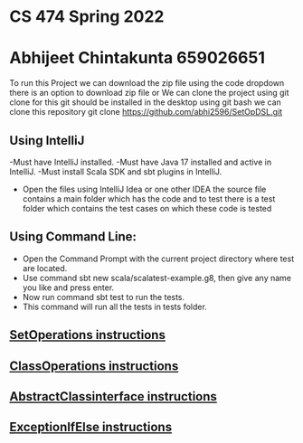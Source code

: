 # CS 474 Spring 2022 
# Abhijeet Chintakunta 659026651

To run this Project we can download the zip file using the code dropdown there is an option to download zip file
or 
We can clone the project using git clone for this git should be installed in the desktop using git bash we can clone this repository git clone https://github.com/abhi2596/SetOpDSL.git

## Using IntelliJ
  -Must have IntelliJ installed.
  -Must have Java 17 installed and active in IntelliJ.
  -Must install Scala SDK and sbt plugins in IntelliJ.
  - Open the files using IntelliJ Idea or one other IDEA the source file contains a main folder which has the code and to test there is a test folder which contains the test cases on which these code is tested
  
## Using Command Line:
  - Open the Command Prompt with the current project directory where test are located.
  - Use command sbt new scala/scalatest-example.g8, then give any name you like and press enter.
  - Now run command sbt test to run the tests. 
  - This command will run all the tests in tests folder.

## [SetOperations instructions](SetOpDSL.md)
## [ClassOperations instructions](ClassOperation.md)
## [AbstractClassinterface instructions](AbstractInterfaceImplementation.md)
## [ExceptionIfElse instructions](ExceptionHandlingIfElse.md)
